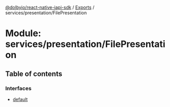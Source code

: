 [@dolbyio/react-native-iapi-sdk](../README.md) / [Exports](../modules.md) / services/presentation/FilePresentation

# Module: services/presentation/FilePresentation

## Table of contents

### Interfaces

- [default](../interfaces/services_presentation_FilePresentation.default.md)
